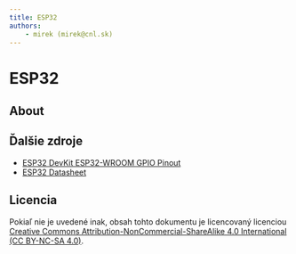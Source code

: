 ```yaml
---
title: ESP32
authors:
	- mirek (mirek@cnl.sk)
---
```


# ESP32

## About



## Ďalšie zdroje

* [ESP32 DevKit ESP32-WROOM GPIO Pinout](https://circuits4you.com/2018/12/31/esp32-devkit-esp32-wroom-gpio-pinout/)
* [ESP32 Datasheet](files/esp32-wroom-32_datasheet_en.pdf)

## Licencia

Pokiaľ nie je uvedené inak, obsah tohto dokumentu je licencovaný licenciou [Creative Commons Attribution-NonCommercial-ShareAlike 4.0 International (CC BY-NC-SA 4.0)](https://creativecommons.org/licenses/by-nc-sa/4.0/).





